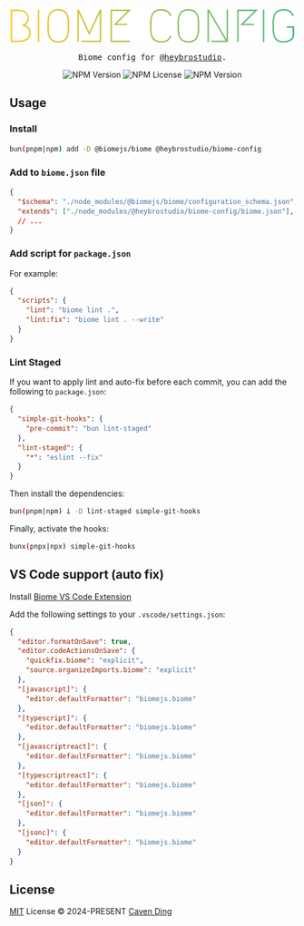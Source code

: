 <p></p>
<p align="center">
  <a href="https://github.com/heybrostudio/biome-config">
    <img alt="Biome config for @heybrostudio" src="https://raw.githubusercontent.com/heybrostudio/biome-config/main/.github/logo.svg" width="500">
  </a>
</p>
<p align="center">
  <samp>Biome config for <a href="https://github.com/heybrostudio">@heybrostudio</a>.</samp>
</p>
<p align="center">
  <img alt="NPM Version" src="https://img.shields.io/npm/v/%40heybrostudio%2Fbiome-config?label=">
  <img alt="NPM License" src="https://img.shields.io/npm/l/%40heybrostudio%2Fbiome-config">
  <img alt="NPM Version" src="https://img.shields.io/npm/v/%40biomejs%2Fbiome?label=biome">
</p>

## Usage

### Install

```bash
bun(pnpm|npm) add -D @biomejs/biome @heybrostudio/biome-config
```

### Add to `biome.json` file

```json
{
  "$schema": "./node_modules/@biomejs/biome/configuration_schema.json",
  "extends": ["./node_modules/@heybrostudio/biome-config/biome.json"],
  // ...
}
```

### Add script for `package.json`

For example:

```json
{
  "scripts": {
    "lint": "biome lint .",
    "lint:fix": "biome lint . --write"
  }
}
```

### Lint Staged

If you want to apply lint and auto-fix before each commit, you can add the following to `package.json`:

```json
{
  "simple-git-hooks": {
    "pre-commit": "bun lint-staged"
  },
  "lint-staged": {
    "*": "eslint --fix"
  }
}
```

Then install the dependencies:

```bash
bun(pnpm|npm) i -D lint-staged simple-git-hooks
```

Finally, activate the hooks:

```bash
bunx(pnpx|npx) simple-git-hooks
```

## VS Code support (auto fix)

Install [Biome VS Code Extension](https://marketplace.visualstudio.com/items?itemName=biomejs.biome)

Add the following settings to your `.vscode/settings.json`:

```json
{
  "editor.formatOnSave": true,
  "editor.codeActionsOnSave": {
    "quickfix.biome": "explicit",
    "source.organizeImports.biome": "explicit"
  },
  "[javascript]": {
    "editor.defaultFormatter": "biomejs.biome"
  },
  "[typescript]": {
    "editor.defaultFormatter": "biomejs.biome"
  },
  "[javascriptreact]": {
    "editor.defaultFormatter": "biomejs.biome"
  },
  "[typescriptreact]": {
    "editor.defaultFormatter": "biomejs.biome"
  },
  "[json]": {
    "editor.defaultFormatter": "biomejs.biome"
  },
  "[jsonc]": {
    "editor.defaultFormatter": "biomejs.biome"
  }
}
```

## License

[MIT](./LICENSE) License &copy; 2024-PRESENT [Caven Ding](https://github.com/keyding)
